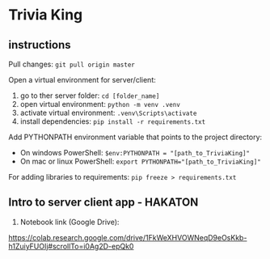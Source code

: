 # Trivia King

## instructions

Pull changes: `git pull origin master`

Open a virtual environment for server/client:

1. go to ther server folder: `cd [folder_name]`
2. open virtual environment: `python -m venv .venv`
3. activate virtual environment: `.venv\Scripts\activate`
4. install dependencies: `pip install -r requirements.txt`

Add PYTHONPATH environment variable that points to the project directory:

-   On windows PowerShell: `$env:PYTHONPATH = "[path_to_TriviaKing]"`
-   On mac or linux PowerShell: `export PYTHONPATH="[path_to_TriviaKing]"`

For adding libraries to requirements: `pip freeze > requirements.txt`

## Intro to server client app - HAKATON

1. Notebook link (Google Drive):

https://colab.research.google.com/drive/1FkWeXHVOWNeqD9eOsKkb-h1ZuiyFUOIj#scrollTo=i0Ag2D-epQk0
